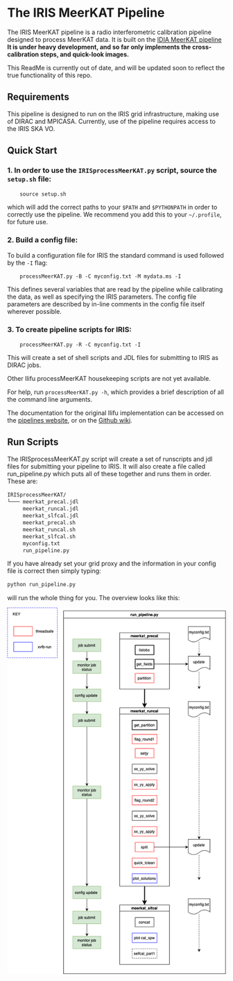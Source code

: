 
# The IRIS MeerKAT Pipeline

The IRIS MeerKAT pipeline is a radio interferometric calibration pipeline designed to process MeerKAT data. It is built on the [IDIA MeerKAT pipeline](https://github.com/idia-astro/pipelines) **It is under heavy development, and so far only implements the cross-calibration steps, and quick-look images.**

This ReadMe is currently out of date, and will be updated soon to reflect the true functionality of this repo.

## Requirements
This pipeline is designed to run on the IRIS grid infrastructure, making use of DIRAC and MPICASA. Currently, use of the pipeline requires access to the IRIS SKA VO.

## Quick Start

### 1. In order to use the `IRISprocessMeerKAT.py` script, source the `setup.sh` file:

        source setup.sh

which will add the correct paths to your `$PATH` and `$PYTHONPATH` in order to correctly use the pipeline. We recommend you add this to your `~/.profile`, for future use.

### 2. Build a config file:

To build a configuration file for IRIS the standard command is used followed by the `-I` flag:

        processMeerKAT.py -B -C myconfig.txt -M mydata.ms -I

This defines several variables that are read by the pipeline while calibrating the data, as well as specifying the IRIS parameters. The config file parameters are described by in-line comments in the config file itself wherever possible.

### 3. To create pipeline scripts for IRIS:

        processMeerKAT.py -R -C myconfig.txt -I

This will create a set of shell scripts and JDL files for submitting to IRIS as DIRAC jobs.

Other Ilifu processMeerKAT housekeeping scripts are not yet available.

For help, run `processMeerKAT.py -h`, which provides a brief description of all the command line arguments.

The documentation for the original Ilifu implementation can be accessed on the [pipelines website](https://idia-pipelines.github.io/docs/processMeerKAT), or on the [Github wiki](https://github.com/idia-astro/pipelines/wiki).

## Run Scripts

The IRISprocessMeerKAT.py script will create a set of runscripts and jdl files for submitting your pipeline to IRIS. It will also create a file called run_pipeline.py which puts all of these together and runs them in order. These are:

```
IRISprocessMeerKAT/
└─── meerkat_precal.jdl
     meerkat_runcal.jdl
     meerkat_slfcal.jdl
     meerkat_precal.sh
     meerkat_runcal.sh
     meerkat_slfcal.sh
     myconfig.txt
     run_pipeline.py
```

If you have already set your grid proxy and the information in your config file is correct then simply typing:

```bash
python run_pipeline.py
```

will run the whole thing for you. The overview looks like this:

![](/media/IRISprocessMeerKAT.png)
